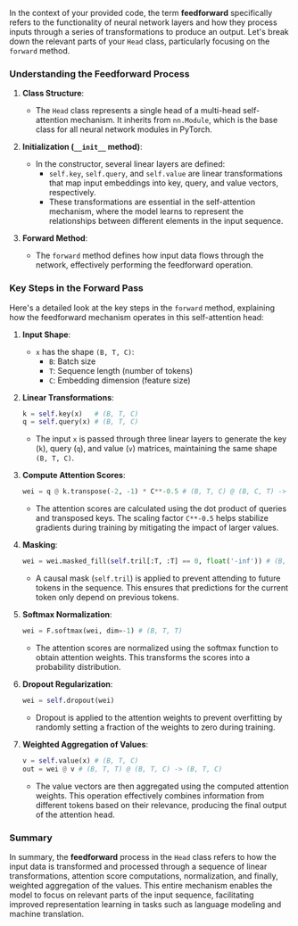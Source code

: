 In the context of your provided code, the term **feedforward** specifically refers to the functionality of neural network layers and how they process inputs through a series of transformations to produce an output. Let's break down the relevant parts of your `Head` class, particularly focusing on the `forward` method.

### Understanding the Feedforward Process

1. **Class Structure**:
    - The `Head` class represents a single head of a multi-head self-attention mechanism. It inherits from `nn.Module`, which is the base class for all neural network modules in PyTorch.

2. **Initialization (`__init__` method)**:
    - In the constructor, several linear layers are defined:
        - `self.key`, `self.query`, and `self.value` are linear transformations that map input embeddings into key, query, and value vectors, respectively.
        - These transformations are essential in the self-attention mechanism, where the model learns to represent the relationships between different elements in the input sequence.

3. **Forward Method**:
    - The `forward` method defines how input data flows through the network, effectively performing the feedforward operation.
  
### Key Steps in the Forward Pass

Here's a detailed look at the key steps in the `forward` method, explaining how the feedforward mechanism operates in this self-attention head:

1. **Input Shape**:
    - `x` has the shape `(B, T, C)`:
        - `B`: Batch size
        - `T`: Sequence length (number of tokens)
        - `C`: Embedding dimension (feature size)

2. **Linear Transformations**:
    ```python
    k = self.key(x)   # (B, T, C)
    q = self.query(x) # (B, T, C)
    ```
    - The input `x` is passed through three linear layers to generate the key (`k`), query (`q`), and value (`v`) matrices, maintaining the same shape `(B, T, C)`.

3. **Compute Attention Scores**:
    ```python
    wei = q @ k.transpose(-2, -1) * C**-0.5 # (B, T, C) @ (B, C, T) -> (B, T, T)
    ```
    - The attention scores are calculated using the dot product of queries and transposed keys. The scaling factor `C**-0.5` helps stabilize gradients during training by mitigating the impact of larger values.

4. **Masking**:
    ```python
    wei = wei.masked_fill(self.tril[:T, :T] == 0, float('-inf')) # (B, T, T)
    ```
    - A causal mask (`self.tril`) is applied to prevent attending to future tokens in the sequence. This ensures that predictions for the current token only depend on previous tokens.

5. **Softmax Normalization**:
    ```python
    wei = F.softmax(wei, dim=-1) # (B, T, T)
    ```
    - The attention scores are normalized using the softmax function to obtain attention weights. This transforms the scores into a probability distribution.

6. **Dropout Regularization**:
    ```python
    wei = self.dropout(wei)
    ```
    - Dropout is applied to the attention weights to prevent overfitting by randomly setting a fraction of the weights to zero during training.

7. **Weighted Aggregation of Values**:
    ```python
    v = self.value(x) # (B, T, C)
    out = wei @ v # (B, T, T) @ (B, T, C) -> (B, T, C)
    ```
    - The value vectors are then aggregated using the computed attention weights. This operation effectively combines information from different tokens based on their relevance, producing the final output of the attention head.

### Summary

In summary, the **feedforward** process in the `Head` class refers to how the input data is transformed and processed through a sequence of linear transformations, attention score computations, normalization, and finally, weighted aggregation of the values. This entire mechanism enables the model to focus on relevant parts of the input sequence, facilitating improved representation learning in tasks such as language modeling and machine translation.